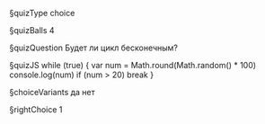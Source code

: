 §quizType
choice

§quizBalls
4

§quizQuestion
Будет ли цикл бесконечным?



§quizJS
while (true) {
  var num = Math.round(Math.random() * 100)
  console.log(num)
  if (num > 20) break
}



§choiceVariants
да
нет


§rightChoice
1

